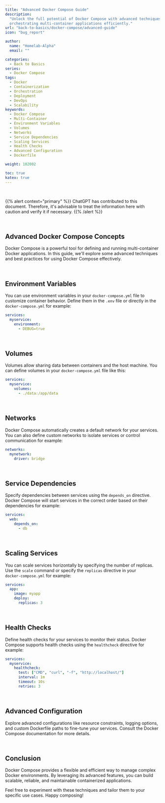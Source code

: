 ```yaml
---
title: "Advanced Docker Compose Guide"
description:
  "Unlock the full potential of Docker Compose with advanced techniques for
  orchestrating multi-container applications efficiently."
url: "back-to-basics/docker-compose/advanced-guide"
icon: "bug_report"

author:
  name: "Homelab-Alpha"
  email: ""

categories:
  - Back to Basics
series:
  - Docker Compose
tags:
  - Docker
  - Containerization
  - Orchestration
  - Deployment
  - DevOps
  - Scalability
keywords:
  - Docker Compose
  - Multi-Container
  - Environment Variables
  - Volumes
  - Networks
  - Service Dependencies
  - Scaling Services
  - Health Checks
  - Advanced Configuration
  - Dockerfile

weight: 102002

toc: true
katex: true
---
```


<br />

{{% alert context="primary" %}}
ChatGPT has contributed to this document. Therefore, it's advisable to treat the
information here with caution and verify it if necessary. {{% /alert %}}

<br />

## Advanced Docker Compose Concepts

Docker Compose is a powerful tool for defining and running multi-container
Docker applications. In this guide, we'll explore some advanced techniques and
best practices for using Docker Compose effectively.

<br />

## Environment Variables

You can use environment variables in your `docker-compose.yml` file to customize
container behavior. Define them in the `.env` file or directly in the
`docker-compose.yml` for example:

```yaml
services:
  myservice:
    environment:
      - DEBUG=true
```

<br />

## Volumes

Volumes allow sharing data between containers and the host machine. You can
define volumes in your `docker-compose.yml` file like this:

```yaml
services:
  myservice:
    volumes:
      - ./data:/app/data
```

<br />

## Networks

Docker Compose automatically creates a default network for your services. You
can also define custom networks to isolate services or control communication for
example:

```yaml
networks:
  mynetwork:
    driver: bridge
```

<br />

## Service Dependencies

Specify dependencies between services using the `depends_on` directive. Docker
Compose will start services in the correct order based on their dependencies for
example:

```yaml
services:
  web:
    depends_on:
      - db
```

<br />

## Scaling Services

You can scale services horizontally by specifying the number of replicas. Use
the `scale` command or specify the `replicas` directive in your\
`docker-compose.yml` for example:

```yaml
services:
  app:
    image: myapp
    deploy:
      replicas: 3
```

<br />

## Health Checks

Define health checks for your services to monitor their status. Docker Compose
supports health checks using the `healthcheck` directive for example:

```yaml
services:
  myservice:
    healthcheck:
      test: ["CMD", "curl", "-f", "http://localhost/"]
      interval: 1m
      timeout: 10s
      retries: 3
```

<br />

## Advanced Configuration

Explore advanced configurations like resource constraints, logging options, and
custom Dockerfile paths to fine-tune your services. Consult the Docker Compose
documentation for more details.

<br />

## Conclusion

Docker Compose provides a flexible and efficient way to manage complex Docker
environments. By leveraging its advanced features, you can build scalable,
reliable, and maintainable containerized applications.

Feel free to experiment with these techniques and tailor them to your specific
use cases. Happy composing!
